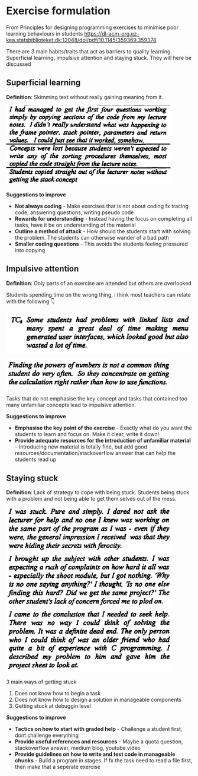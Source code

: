 # Exercise formulation

From Principles for designing programming exercises to minimise poor learning behaviours in students https://dl-acm-org.ez-kea.statsbiblioteket.dk:12048/doi/pdf/10.1145/359369.359374



There are 3 main habits/traits that act as barriers to quality learning. Superficial learning, impulsive attention and staying stuck. They will here be discussed



## Superficial learning

**Definition**: Skimming text without really gaining meaning from it. 



![Screenshot 2021-04-16 at 13.29.05](../assets/superficial-learning-student-3.png)



**Suggestions to improve**

- **Not always coding** - Make exercises that is not about coding fx tracing code, answering questions, writing pseudo code
- **Rewards for understanding** - Instead having the focus on completing all tasks, have it be on understanding of the material
- **Outline a method of attack** - How should the students start with solving the problem. The students can otherwise wander of a bad path
- **Smaller coding questions** - This avoids the students feeling pressured into copying



## Impulsive attention

**Definition**: Only parts of an exercise are attended but others are overlooked



Students spending time on the wrong thing, i think most teachers can relate with the following 👇

![Screenshot 2021-04-16 at 10.54.41](../assets/impulsive-attention.png)

![Screenshot 2021-04-16 at 13.24.26](../assets/superficial-learning-student-2.png)



Tasks that do not emphasise the key concept and tasks that contained too many unfamiliar concepts lead to impulsive attention. 



**Suggestions to improve**

- **Emphasise the key point of the exercise** - Exactly what do you want the students to learn and focus on. Make it clear, write it down!
- **Provide adequate resources for the introduction of unfamiliar material** - Introducing new material is totally fine, but add good resources/documentation/stackoverflow answer that can help the students read up



## Staying stuck

**Definition**: Lack of strategy to cope with being stuck. Students being stuck with a problem and not being able to get them selves out of the mess. 



![Screenshot 2021-04-16 at 13.32.34](../assets/staying-stuck-student.png)



3 main ways of getting stuck

1. Does not know how to begin a task
2. Does not know how to design a solution in manageable components
3. Getting stuck at debuggin level



**Suggestions to improve**

- **Tactics on how to start with graded help** - Challenge a student first, dont challenge everything
- **Provide useful references and resources** - Maybe a quota question, stackoverflow answer, medium blog, youtube video
- **Provide guidelines on how to write and test code in manageable chunks** - Build a program in stages. If fx the task need to read a file first, then make that a seperate exercise


